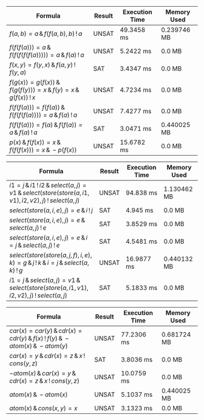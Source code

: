 | **Formula**                                                                                                                                          | **Result** | **Execution Time** | **Memory Used**   |
|------------------------------------------------------------------------------------------------------------------------------------------------------|------------|---------------------|-------------------|
| $f(a,b) = a \, \& \, f(f(a,b),b) \, ! \, a$                                                                                                         | UNSAT      | 49.3458 ms          | 0.239746 MB      |
| $f(f(f(a))) = a \, \& \, f(f(f(f(f(a))))) = a \, \& \, f(a) \, ! \, a$                                                                             | UNSAT      | 5.2422 ms           | 0.0 MB           |
| $f(x,y) = f(y,x) \, \& \, f(a,y) \, ! \, f(y,a)$                                                                                                   | SAT        | 3.4347 ms           | 0.0 MB           |
| $f(g(x)) = g(f(x)) \, \& \, f(g(f(y))) = x \, \& \, f(y) = x \, \& \, g(f(x)) \, ! \, x$                                                           | UNSAT      | 4.7234 ms           | 0.0 MB           |
| $f(f(f(a))) = f(f(a)) \, \& \, f(f(f(f(a)))) = a \, \& \, f(a) \, ! \, a$                                                                         | UNSAT      | 7.4277 ms           | 0.0 MB           |
| $f(f(f(a))) = f(a) \, \& \, f(f(a)) = a \, \& \, f(a) \, ! \, a$                                                                                   | SAT        | 3.0471 ms           | 0.440025 MB      |
| $p(x) \, \& \, f(f(x)) = x \, \& \, f(f(f(x))) = x \, \& \, -p(f(x))$                                                                               | UNSAT      | 15.6782 ms          | 0.0 MB           |





| **Formula**                                                                                                                                              | **Result** | **Execution Time** | **Memory Used**   |
|----------------------------------------------------------------------------------------------------------------------------------------------------------|------------|---------------------|-------------------|
| $i1 = j \, \& \, i1 \, ! \, i2 \, \& \, select(a,j) = v1 \, \& \, select(store(store(a,i1,v1),i2,v2),j) \, ! \, select(a,j)$                              | UNSAT      | 94.838 ms           | 1.130462 MB      |
| $select(store(a,i,e), j) = e \, \& \, i \, ! \, j$                                                                                                      | SAT        | 4.945 ms            | 0.0 MB           |
| $select(store(a,i,e), j) = e \, \& \, select(a,j) \, ! \, e$                                                                                           | SAT        | 3.8529 ms           | 0.0 MB           |
| $select(store(a,i,e), j) = e \, \& \, i = j \, \& \, select(a,j) \, ! \, e$                                                                             | SAT        | 4.5481 ms           | 0.0 MB           |
| $select(store(store(a,j,f),i,e), k) = g \, \& \, j \, ! \, k \, \& \, i = j \, \& \, select(a,k) \, ! \, g$                                               | UNSAT      | 16.9877 ms          | 0.440132 MB      |
| $i1 = j \, \& \, select(a,j) = v1 \, \& \, select(store(store(a,i1,v1),i2,v2), j) \, ! \, select(a,j)$                                                  | SAT        | 5.1833 ms           | 0.0 MB           |








| **Formula**                                                                                             | **Result** | **Execution Time** | **Memory Used**   |
|---------------------------------------------------------------------------------------------------------|------------|---------------------|-------------------|
| $car(x) = car(y) \, \& \, cdr(x) = cdr(y) \, \& \, f(x) \, ! \, f(y) \, \& \, -atom(x) \, \& \, -atom(y)$  | UNSAT      | 77.2306 ms          | 0.681724 MB      |
| $car(x) = y \, \& \, cdr(x) = z \, \& \, x \, ! \, cons(y,z)$                                            | SAT        | 3.8036 ms           | 0.0 MB           |
| $-atom(x) \, \& \, car(x) = y \, \& \, cdr(x) = z \, \& \, x \, ! \, cons(y,z)$                           | UNSAT      | 10.0759 ms          | 0.0 MB           |
| $atom(x) \, \& \, -atom(x)$                                                                               | UNSAT      | 5.1037 ms           | 0.440025 MB      |
| $atom(x) \, \& \, cons(x,y) = x$                                                                         | UNSAT      | 3.1323 ms           | 0.0 MB           |
